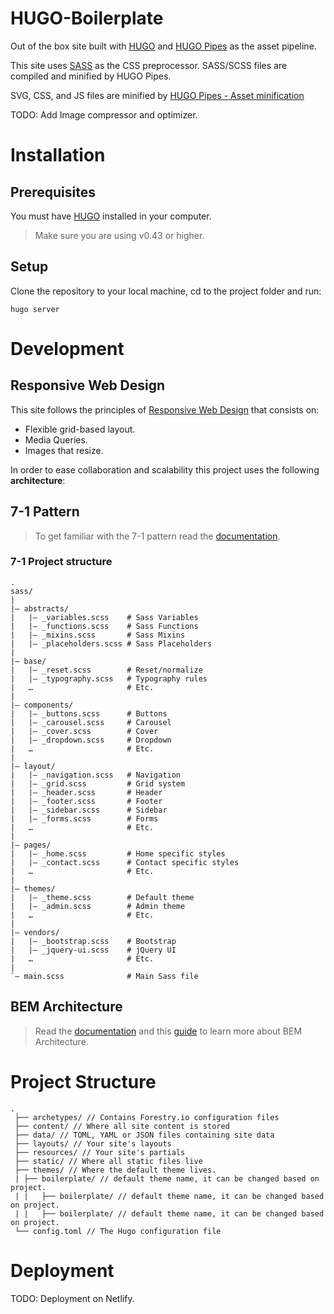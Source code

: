 # HUGO-Boilerplate

Out of the box site built with [HUGO](https://gohugo.io/) and [HUGO Pipes](https://gohugo.io/hugo-pipes/introduction/) as the asset pipeline.

This site uses [SASS](https://sass-lang.com/) as the CSS preprocessor.  SASS/SCSS files are compiled and minified by HUGO Pipes. 

SVG, CSS, and JS files are minified by [HUGO Pipes - Asset minification](https://gohugo.io/hugo-pipes/minification/)

TODO: Add Image compressor and optimizer. 

# Installation

## Prerequisites

You must have [HUGO](https://gohugo.io/getting-started/installing/) installed in your computer. 
>Make sure you are using v0.43 or higher. 

## Setup

Clone the repository to your local machine, cd to the project folder and run: 

    hugo server

# Development

## Responsive Web Design

This site follows the principles of [Responsive Web Design](https://alistapart.com/article/responsive-web-design) that consists on:

- Flexible grid-based layout. 
- Media Queries. 
- Images that resize. 

In order to ease collaboration and scalability this project uses the following **architecture**:

## 7-1 Pattern

> To get familiar with the 7-1 pattern read the [documentation](https://sass-guidelin.es/#architecture). 

### 7-1 Project structure
```
.
sass/
|
|– abstracts/
|   |– _variables.scss    # Sass Variables
|   |– _functions.scss    # Sass Functions
|   |– _mixins.scss       # Sass Mixins
|   |– _placeholders.scss # Sass Placeholders
|
|– base/
|   |– _reset.scss        # Reset/normalize
|   |– _typography.scss   # Typography rules
|   …                     # Etc.
|
|– components/
|   |– _buttons.scss      # Buttons
|   |– _carousel.scss     # Carousel
|   |– _cover.scss        # Cover
|   |– _dropdown.scss     # Dropdown
|   …                     # Etc.
|
|– layout/
|   |– _navigation.scss   # Navigation
|   |– _grid.scss         # Grid system
|   |– _header.scss       # Header
|   |– _footer.scss       # Footer
|   |– _sidebar.scss      # Sidebar
|   |– _forms.scss        # Forms
|   …                     # Etc.
|
|– pages/
|   |– _home.scss         # Home specific styles
|   |– _contact.scss      # Contact specific styles
|   …                     # Etc.
|
|– themes/
|   |– _theme.scss        # Default theme
|   |– _admin.scss        # Admin theme
|   …                     # Etc.
|
|– vendors/
|   |– _bootstrap.scss    # Bootstrap
|   |– _jquery-ui.scss    # jQuery UI
|   …                     # Etc.
|
`– main.scss              # Main Sass file
```

## BEM Architecture

> Read the [documentation](http://getbem.com/introduction/)  and this [guide](https://css-tricks.com/bem-101/) to learn more about BEM Architecture.


# Project Structure

```
.
 ├── archetypes/ // Contains Forestry.io configuration files
 ├── content/ // Where all site content is stored
 ├── data/ // TOML, YAML or JSON files containing site data
 ├── layouts/ // Your site's layouts
 ├── resources/ // Your site's partials
 ├── static/ // Where all static files live
 ├── themes/ // Where the default theme lives.
 | ├── boilerplate/ // default theme name, it can be changed based on project.
 | |   ├── boilerplate/ // default theme name, it can be changed based on project.
 | |   ├── boilerplate/ // default theme name, it can be changed based on project.
 └── config.toml // The Hugo configuration file
```
# Deployment

TODO: Deployment on Netlify. 
